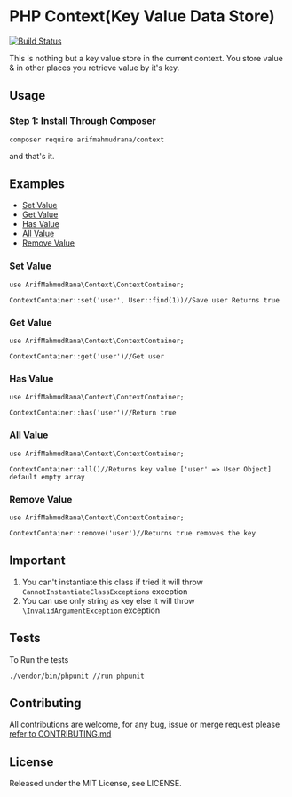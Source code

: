 # PHP Context(Key Value Data Store) 

[![Build Status](https://travis-ci.org/arifmahmudrana/context.svg?branch=master)](https://travis-ci.org/arifmahmudrana/context)

This is nothing but a key value store in the current context. You store value & in other places you retrieve value by it's key.

## Usage

### Step 1: Install Through Composer

```
composer require arifmahmudrana/context
```
and that's it.

## Examples

- [Set Value](#set-value)
- [Get Value](#get-value)
- [Has Value](#has-value)
- [All Value](#all-value)
- [Remove Value](#remove-value)

### Set Value

```
use ArifMahmudRana\Context\ContextContainer;

ContextContainer::set('user', User::find(1))//Save user Returns true
```

### Get Value

```
use ArifMahmudRana\Context\ContextContainer;

ContextContainer::get('user')//Get user
```

### Has Value

```
use ArifMahmudRana\Context\ContextContainer;

ContextContainer::has('user')//Return true
```

### All Value

```
use ArifMahmudRana\Context\ContextContainer;

ContextContainer::all()//Returns key value ['user' => User Object] default empty array
```

### Remove Value

```
use ArifMahmudRana\Context\ContextContainer;

ContextContainer::remove('user')//Returns true removes the key
```

## Important

 1. You can't instantiate this class if tried it will throw `CannotInstantiateClassExceptions` exception
 2. You can use only string as key else it will throw `\InvalidArgumentException` exception

## Tests
To Run the tests
```
./vendor/bin/phpunit //run phpunit
```

## Contributing

All contributions are welcome, for any bug, issue or merge request please [refer to CONTRIBUTING.md](CONTRIBUTING.md)

## License

Released under the MIT License, see LICENSE.